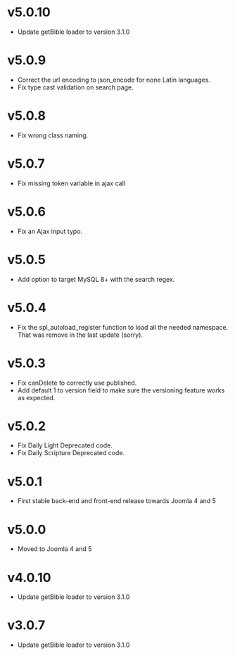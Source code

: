 # v5.0.10

- Update getBible loader to version 3.1.0

# v5.0.9

- Correct the url encoding to json_encode for none Latin languages.
- Fix type cast validation on search page.

# v5.0.8

- Fix wrong class naming.

# v5.0.7

- Fix missing token variable in ajax call 

# v5.0.6

- Fix an Ajax input typo. 

# v5.0.5

- Add option to target MySQL 8+ with the search regex.

# v5.0.4

- Fix the spl_autoload_register function to load all the needed namespace. That was remove in the last update (sorry).

# v5.0.3

- Fix canDelete to correctly use published.
- Add default 1 to version field to make sure the versioning feature works as expected.

# v5.0.2

- Fix Daily Light Deprecated code.
- Fix Daily Scripture Deprecated code.

# v5.0.1

- First stable back-end and front-end release towards Joomla 4 and 5

# v5.0.0

- Moved to Joomla 4 and 5

# v4.0.10

- Update getBible loader to version 3.1.0

# v3.0.7

- Update getBible loader to version 3.1.0